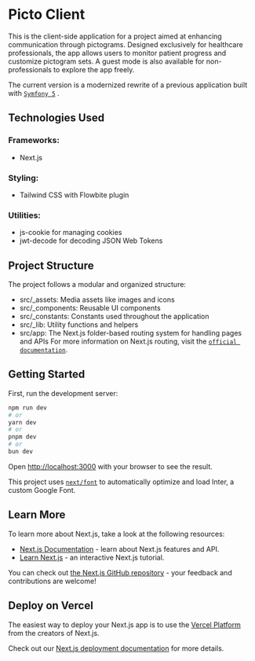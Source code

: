 # Picto Client
This is the client-side application for a project aimed at enhancing communication through pictograms. 
Designed exclusively for healthcare professionals, the app allows users to monitor patient progress and customize pictogram sets. 
A guest mode is also available for non-professionals to explore the app freely.

The current version is a modernized rewrite of a previous application built with [`Symfony 5`](https://github.com/ShilkovKonst/PictoPictoV2-Symfony5) .

## Technologies Used
### Frameworks: 
- Next.js
### Styling: 
- Tailwind CSS with Flowbite plugin
### Utilities:
- js-cookie for managing cookies
- jwt-decode for decoding JSON Web Tokens

## Project Structure
The project follows a modular and organized structure:
- src/_assets: Media assets like images and icons
- src/_components: Reusable UI components
- src/_constants: Constants used throughout the application
- src/_lib: Utility functions and helpers
- src/app: The Next.js folder-based routing system for handling pages and APIs
For more information on Next.js routing, visit the [`official documentation`](https://nextjs.org/docs/14/getting-started/project-structure).

## Getting Started

First, run the development server:

```bash
npm run dev
# or
yarn dev
# or
pnpm dev
# or
bun dev
```

Open [http://localhost:3000](http://localhost:3000) with your browser to see the result.

This project uses [`next/font`](https://nextjs.org/docs/basic-features/font-optimization) to automatically optimize and load Inter, a custom Google Font.

## Learn More

To learn more about Next.js, take a look at the following resources:

- [Next.js Documentation](https://nextjs.org/docs) - learn about Next.js features and API.
- [Learn Next.js](https://nextjs.org/learn) - an interactive Next.js tutorial.

You can check out [the Next.js GitHub repository](https://github.com/vercel/next.js/) - your feedback and contributions are welcome!

## Deploy on Vercel

The easiest way to deploy your Next.js app is to use the [Vercel Platform](https://vercel.com/new?utm_medium=default-template&filter=next.js&utm_source=create-next-app&utm_campaign=create-next-app-readme) from the creators of Next.js.

Check out our [Next.js deployment documentation](https://nextjs.org/docs/deployment) for more details.
